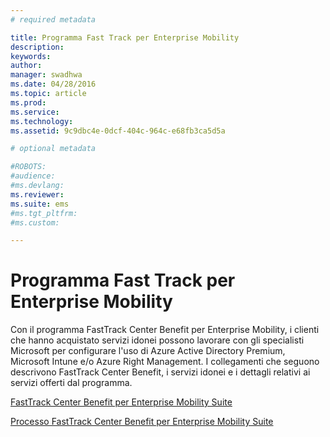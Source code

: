 ```yaml
---
# required metadata

title: Programma Fast Track per Enterprise Mobility
description:
keywords:
author: 
manager: swadhwa
ms.date: 04/28/2016
ms.topic: article
ms.prod:
ms.service:
ms.technology:
ms.assetid: 9c9dbc4e-0dcf-404c-964c-e68fb3ca5d5a

# optional metadata

#ROBOTS:
#audience:
#ms.devlang:
ms.reviewer: 
ms.suite: ems
#ms.tgt_pltfrm:
#ms.custom:

---
```


# Programma Fast Track per Enterprise Mobility
Con il programma FastTrack Center Benefit per Enterprise Mobility, i clienti che hanno acquistato servizi idonei possono lavorare con gli specialisti Microsoft per configurare l'uso di Azure Active Directory Premium, Microsoft Intune e/o Azure Right Management. I collegamenti che seguono descrivono FastTrack Center Benefit, i servizi idonei e i dettagli relativi ai servizi offerti dal programma.

[FastTrack Center Benefit per Enterprise Mobility Suite](fasttrack-center-benefit-for-enterprise-mobility-suite-ems.md)

[Processo FastTrack Center Benefit per Enterprise Mobility Suite](fasttrack-center-benefit-process-for-enterprise-mobility-suite-ems.md)





<!--HONumber=Apr16_HO2-->


